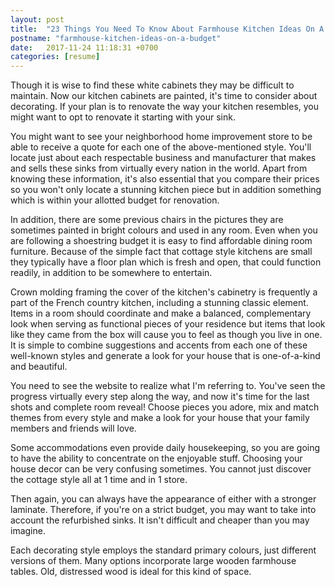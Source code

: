 ```yaml
---
layout: post
title:  "23 Things You Need To Know About Farmhouse Kitchen Ideas On A Budget Today"
postname: "farmhouse-kitchen-ideas-on-a-budget"
date:   2017-11-24 11:18:31 +0700
categories: [resume]
---
```

Though it is wise to find these white cabinets they may be difficult to maintain. Now our kitchen cabinets are painted, it's time to consider about decorating. If your plan is to renovate the way your kitchen resembles, you might want to opt to renovate it starting with your sink.

You might want to see your neighborhood home improvement store to be able to receive a quote for each one of the above-mentioned style. You'll locate just about each respectable business and manufacturer that makes and sells these sinks from virtually every nation in the world. Apart from knowing these information, it's also essential that you compare their prices so you won't only locate a stunning kitchen piece but in addition something which is within your allotted budget for renovation.

In addition, there are some previous chairs in the pictures they are sometimes painted in bright colours and used in any room. Even when you are following a shoestring budget it is easy to find affordable dining room furniture. Because of the simple fact that cottage style kitchens are small they typically have a floor plan which is fresh and open, that could function readily, in addition to be somewhere to entertain.

Crown molding framing the cover of the kitchen's cabinetry is frequently a part of the French country kitchen, including a stunning classic element. Items in a room should coordinate and make a balanced, complementary look when serving as functional pieces of your residence but items that look like they came from the box will cause you to feel as though you live in one. It is simple to combine suggestions and accents from each one of these well-known styles and generate a look for your house that is one-of-a-kind and beautiful.

You need to see the website to realize what I'm referring to. You've seen the progress virtually every step along the way, and now it's time for the last shots and complete room reveal! Choose pieces you adore, mix and match themes from every style and make a look for your house that your family members and friends will love.

Some accommodations even provide daily housekeeping, so you are going to have the ability to concentrate on the enjoyable stuff. Choosing your house decor can be very confusing sometimes. You cannot just discover the cottage style all at 1 time and in 1 store.

Then again, you can always have the appearance of either with a stronger laminate. Therefore, if you're on a strict budget, you may want to take into account the refurbished sinks. It isn't difficult and cheaper than you may imagine.

Each decorating style employs the standard primary colours, just different versions of them. Many options incorporate large wooden farmhouse tables. Old, distressed wood is ideal for this kind of space.
